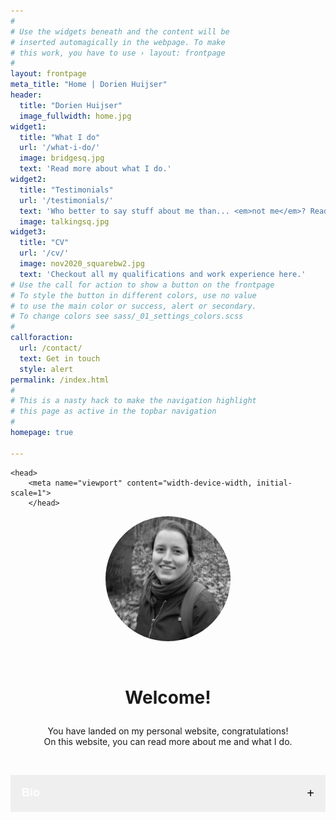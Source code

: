 ```yaml
---
#
# Use the widgets beneath and the content will be
# inserted automagically in the webpage. To make
# this work, you have to use › layout: frontpage
#
layout: frontpage
meta_title: "Home | Dorien Huijser"
header:
  title: "Dorien Huijser"
  image_fullwidth: home.jpg
widget1:
  title: "What I do"
  url: '/what-i-do/'
  image: bridgesq.jpg
  text: 'Read more about what I do.'
widget2:
  title: "Testimonials"
  url: '/testimonials/'
  text: 'Who better to say stuff about me than... <em>not me</em>? Read what others say about me on this page.'
  image: talkingsq.jpg
widget3:
  title: "CV"
  url: '/cv/'
  image: nov2020_squarebw2.jpg
  text: 'Checkout all my qualifications and work experience here.'
# Use the call for action to show a button on the frontpage
# To style the button in different colors, use no value
# to use the main color or success, alert or secondary.
# To change colors see sass/_01_settings_colors.scss
#
callforaction:
  url: /contact/
  text: Get in touch
  style: alert
permalink: /index.html
#
# This is a nasty hack to make the navigation highlight
# this page as active in the topbar navigation
#
homepage: true

---
```


<html>

    <head>
        <meta name="viewport" content="width-device-width, initial-scale=1">
        </head>
<style>
    /* Columns on a page */
    .container {
  position: relative;
  text-align: left;
}
.bottom-left {
  position: absolute;
  bottom: 8px;
  left: 16px;
}

.centered {
  position: absolute;
  top: 50%;
  left: 50%;
  transform: translate(-50%, -50%);
}

.column {
 float: left;
 width: 50%;
}

/* Clear floats after the columns */
.row:after {
 content: "";
 display: table;
 clear: both;
}

/* Code to create collapsible */

.collapsible {
  background-color: $ci-1;
  color: white;
  cursor: pointer;
  padding: 18px;
  width: 100%;
  border: none;
  text-align: left;
  outline: none;
  font-size: large;
}

.active, .collapsible:hover {
  background-color: $ci-2;
}

.content {
  padding: 0 18px;
  display: none;
  overflow: hidden;
  background-color: #fff;
}

.collapsible:after {
  content: '\002B'; /* Unicode character for "plus" sign (+) */
  font-size: 20px;
  color: black;
  float: right;
  margin-left: 5px;
}

.collapsible.active:after {
  content: "\2212"; /* Unicode character for "minus" sign (-) */
}

</style>

<body>



<p><figure style="border:0px #cccccc solid; padding:0px; margin:auto;text-align:center"><img src="../../images/nov2020_squarebw.jpg" alt="Profile picture" style="width:200px;border-radius:80%;"></figure></p>

<br>

<h1 stye="text-align:center"><p style="text-align:center;">Welcome!</p></h1>
<p style="text-align:center;">You have landed on my personal website, congratulations! <br> On this website, you can read more about me and what I do. </p><br>



<button type="button" class="collapsible"><b>Bio</b></button>

<div class="content">
<div class="row">
    <div class="column">
<p><div class="container">
  <img src="../../images/las2.jpg" style="zoom:100%;" >
  <div class="bottom-left"><h3 style="color:white">Studies</h3></div>
</div>
<p>I started my career at Utrecht University in the bachelor <a href="https://www.uu.nl/bachelors/liberal-arts-and-sciences">Liberal Arts and Sciences</a>. Here, I learned about the importance of <b>interdisciplinary cooperation</b> as a way to solve society's larger issues. Additionally, I dove into <b>Cognitive and neurobiological psychology</b> (major) and <b>Language development</b> (minor).</p></p>
    <p>In my master <a href="https://www.uu.nl/masters/en/neuroscience-and-cognition">Neuroscience and Cognition</a>, I conducted two <b>research projects</b> in both cognitive (9 months) and developmental psychology (6 months). Additionally, I completed a minor in <b>science education and communication</b>, where I gained skills in communicating science to different audiences.</p></div>
    <div class="column"><p><div class="container">
  <img src="../../images/work.jpg" style="zoom:100%">
  <div class="bottom-left"><h3 style="color:white">Work</h3></div>
</div>
<p>After my master's, I started as <b>data manager</b> at the Brain and Development Research Center ánd as <b>educational content creator and e-moderator</b> at University Medical Center Utrecht (UMC). In these positions, I was able to combine promoting good research practices with creating educational scientific content for a PhD audience.</p></p>
<p>Currently, I work as a research assistant at Erasmus University Rotterdam (<a href="https://www.eur.nl/people/dorien-huijser">EUR</a>) and Leiden University <a href="https://www.universiteitleiden.nl/en/staffmembers/dorien-huijser">LU</a>), fullfilling the tasks of <b>data and lab manager</b> (check out the <a href="../what-i-do">What I do page</a> for more info).</p></div></div>
</div>



<script>
/* script for creating a collapsible element */
    var coll = document.getElementsByClassName("collapsible");
var i;
for (i = 0; i < coll.length; i++) {
  coll[i].addEventListener("click", function() {
    this.classList.toggle("active");
    var content = this.nextElementSibling;
    if (content.style.display === "block") {
      content.style.display = "none";
    } else {
      content.style.display = "block";
    }
  });
}
</script>



</body>

</html>